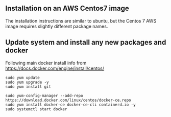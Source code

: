 ## Installation on an AWS Centos7 image

The installation instructions are similar to ubuntu, but the Centos 7 AWS image requires slightly different package names.

## Update system and install any new packages and docker

Following main docker install info from https://docs.docker.com/engine/install/centos/  

    sudo yum update
    sudo yum upgrade -y
    sudo yum install git

    sudo yum-config-manager --add-repo https://download.docker.com/linux/centos/docker-ce.repo
    sudo yum install docker-ce docker-ce-cli containerd.io -y
    sudo systemctl start docker
